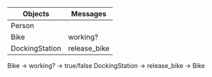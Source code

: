
| Objects        | Messages    |
|----------------|-------------|
| Person         |             |
| Bike           | working?    |
| DockingStation | release_bike|


Bike -> working? -> true/false
DockingStation -> release_bike -> Bike
